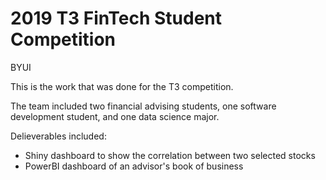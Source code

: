 # 2019 T3 FinTech Student Competition 
BYUI

This is the work that was done for the T3 competition.

The team included two financial advising students, one software development student, and one data science major. 

Delieverables included:
- Shiny dashboard to show the correlation between two selected stocks
- PowerBI dashboard of an advisor's book of business
